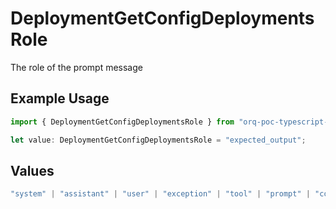 # DeploymentGetConfigDeploymentsRole

The role of the prompt message

## Example Usage

```typescript
import { DeploymentGetConfigDeploymentsRole } from "orq-poc-typescript-multi-env-version/models/operations";

let value: DeploymentGetConfigDeploymentsRole = "expected_output";
```

## Values

```typescript
"system" | "assistant" | "user" | "exception" | "tool" | "prompt" | "correction" | "expected_output"
```